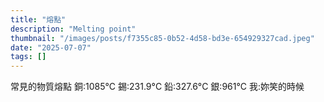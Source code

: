 ```yaml
---
title: "熔點"
description: "Melting point"
thumbnail: "/images/posts/f7355c85-0b52-4d58-bd3e-654929327cad.jpeg"
date: "2025-07-07"
tags: []
---
```


常見的物質熔點
銅:1085°C
錫:231.9°C
鉛:327.6°C
銀:961°C
我:妳笑的時候

